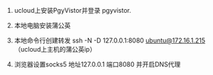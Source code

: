 1. ucloud上安装PgyVistor并登录 pgyvistor.

2. 本地电脑安装蒲公英

3. 本地命令行创建转发 ssh -N -D 127.0.0.1:8080 ubuntu@172.16.1.215      （ucloud上主机的蒲公英ip）

4. 浏览器设置socks5 地址127.0.0.1 端口8080 并开启DNS代理


